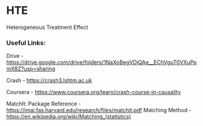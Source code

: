 # HTE
Heterogeneous Treatment Effect


### Useful Links:

Drive - https://drive.google.com/drive/folders/1NaXoBegVDjQAe__EChVguT0VXuPpmX8Z?usp=sharing

Crash - https://crash3.lshtm.ac.uk 

Coursera - https://www.coursera.org/learn/crash-course-in-causality

MatchIt:
  Package Reference - https://imai.fas.harvard.edu/research/files/matchit.pdf
  Matching Method - https://en.wikipedia.org/wiki/Matching_(statistics)

